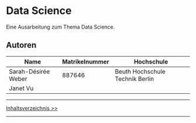 # Data Science

Eine Ausarbeitung zum Thema Data Science.

## Autoren

| Name                  | Matrikelnummer | Hochschule                       |
| -----------           | -------------- | ------------------------------   |
| Sarah-Désirée Weber   | 887646         | Beuth Hochschule Technik Berlin  |
| Janet Vu              |                |                                  |

***
[Inhaltsverzeichnis >>](inhaltsverzeichnis.md)
***